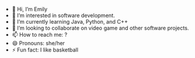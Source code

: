 - 👋 Hi, I’m Emily
- 👀 I’m interested in software development.
- 🌱 I’m currently learning Java, Python, and C++
- 💞️ I’m looking to collaborate on video game and other software projects.
- 📫 How to reach me: ?
- 😄 Pronouns: she/her
- ⚡ Fun fact: I like basketball

<!---
ThisIsEmily13/ThisIsEmily13 is a ✨ special ✨ repository because its `README.md` (this file) appears on your GitHub profile.
You can click the Preview link to take a look at your changes.
--->
